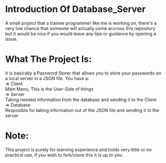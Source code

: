 # Introduction Of Database_Server

A small project that a trainee programmer like me is working on, there's a very low chance that someone will actually come accross this repository but it would be nice if you would leave any tips or guidance by opening a issue.

# What The Project Is: 

It is basically a Password Storer that allows you to store your passwords on a local server in a JSON file. You have a: <br>
=> Client <br>
Main Menu, This is the User-Side of things <br>
=> Server <br>
Taking needed information from the database and sending it to the Client <br>
=> Database <br>
Resposible for taking information out of the JSON file and sending it to the server <br>

# Note:

This project is purely for learning experience and holds very little or no practical use, if you wish to fork/clone this it is up to you.
